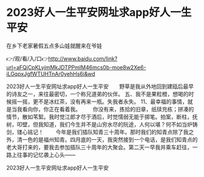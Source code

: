 # 2023好人一生平安网址求app好人一生平安
在乡下老家暑假五点多山娃就醒来在爷娃

👉/观/看/入/口👉http://www.baidu.com/link?url=aFQjCpKLyjmMkJDTPPmIM46mcs0b-moe8w2Xe6-iLGqpxJgfWTUHTnAr0yehHs6i&wd

2023好人一生平安网址求app好人一生平安　　野草是我从外地回到建瓯后最早的诗友之一，来往最密切，一个称兄道弟的伙伴。
	五、我不是果粒橙，想喝的时候摇一摇，更不是冰红茶，没有再来一瓶。失我者永失。
	11、最幸福的事情，就是当我看向你，你正在看着我。
　　你没有来，拣拾的旧章，纸牍充栋；拼凑的情节，散如苇絮。我时觉江郎才尽于酒后，时觉懦弱无能于掷笔。拍案，断柱，抚树，叩壁，但我知道，我们今生并不是山穷水尽的阮途，人何以堪？何不如当炉铸剑，镂心铭记！
　　今年是我们插队知青三十周年。那时我们的知青点除了我之外，清一色的是福州知青。四月底的一天，我突然接到一个电话，是我们知青点的老大哥打来的，要我去参加插队三十周年的大聚会。第二天一早我并乘车赶往，一路上往事的记忆袭上心头——

2023好人一生平安网址求app好人一生平安
